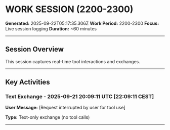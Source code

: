 # WORK SESSION (2200-2300)

**Generated:** 2025-09-22T05:17:35.306Z
**Work Period:** 2200-2300
**Focus:** Live session logging
**Duration:** ~60 minutes

---

## Session Overview

This session captures real-time tool interactions and exchanges.

---

## Key Activities

### Text Exchange - 2025-09-21 20:09:11 UTC [22:09:11 CEST]

**User Message:** [Request interrupted by user for tool use]

**Type:** Text-only exchange (no tool calls)

---

